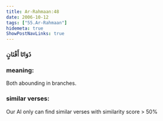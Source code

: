 ```yaml
---
title: Ar-Rahmaan:48
date: 2006-10-12
tags: ["55.Ar-Rahmaan"]
hidemeta: true 
ShowPostNavLinks: true 
---
```

### ذَوَاتَا أَفْنَانٍ
### meaning: 
Both abounding in branches.
### similar verses: 

Our AI only can find similar verses with similarity score > 50% 




